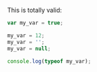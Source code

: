This is totally valid:

```javascript
var my_var = true;

my_var = 12;
my_var = '';
my_var = null;

console.log(typeof my_var);
```